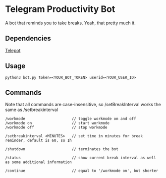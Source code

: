 # Telegram Productivity Bot
A bot that reminds you to take breaks. Yeah, that pretty much it.

## Dependencies
[Telepot](https://telepot.readthedocs.io/en/latest/)

## Usage
```shell
python3 bot.py token=<YOUR_BOT_TOKEN> userid=<YOUR_USER_ID>
```

## Commands
Note that all commands are case-insensitive, so /setBreakInterval works the same as /setbreakinterval
```shell
/workmode                     // toggle workmode on and off
/workmode on                  // start workmode
/workmode off                 // stop workmode

/setbreakinterval <MINUTES>   // set time in minutes for break reminder, default is 60, so 1h

/shutdown                     // terminates the bot

/status                       // show current break interval as well as some additional information

/continue                     // equal to '/workmode on', but shorter
```
